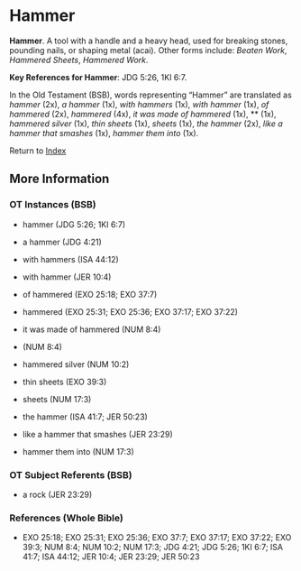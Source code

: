 # Hammer
**Hammer**. 
A tool with a handle and a heavy head, used for breaking stones, pounding nails, or shaping metal (acai). 
Other forms include: 
*Beaten Work*, *Hammered Sheets*, *Hammered Work*. 


**Key References for Hammer**: 
JDG 5:26, 1KI 6:7. 


In the Old Testament (BSB), words representing “Hammer” are translated as 
*hammer* (2x), *a hammer* (1x), *with hammers* (1x), *with hammer* (1x), *of hammered* (2x), *hammered* (4x), *it was made of hammered* (1x), ** (1x), *hammered silver* (1x), *thin sheets* (1x), *sheets* (1x), *the hammer* (2x), *like a hammer that smashes* (1x), *hammer them into* (1x). 




Return to [Index](00-Index.md)

## More Information

### OT Instances (BSB)

* hammer (JDG 5:26; 1KI 6:7)

* a hammer (JDG 4:21)

* with hammers (ISA 44:12)

* with hammer (JER 10:4)

* of hammered (EXO 25:18; EXO 37:7)

* hammered (EXO 25:31; EXO 25:36; EXO 37:17; EXO 37:22)

* it was made of hammered (NUM 8:4)

*  (NUM 8:4)

* hammered silver (NUM 10:2)

* thin sheets (EXO 39:3)

* sheets (NUM 17:3)

* the hammer (ISA 41:7; JER 50:23)

* like a hammer that smashes (JER 23:29)

* hammer them into (NUM 17:3)



### OT Subject Referents (BSB)

* a rock (JER 23:29)



### References (Whole Bible)

* EXO 25:18; EXO 25:31; EXO 25:36; EXO 37:7; EXO 37:17; EXO 37:22; EXO 39:3; NUM 8:4; NUM 10:2; NUM 17:3; JDG 4:21; JDG 5:26; 1KI 6:7; ISA 41:7; ISA 44:12; JER 10:4; JER 23:29; JER 50:23



